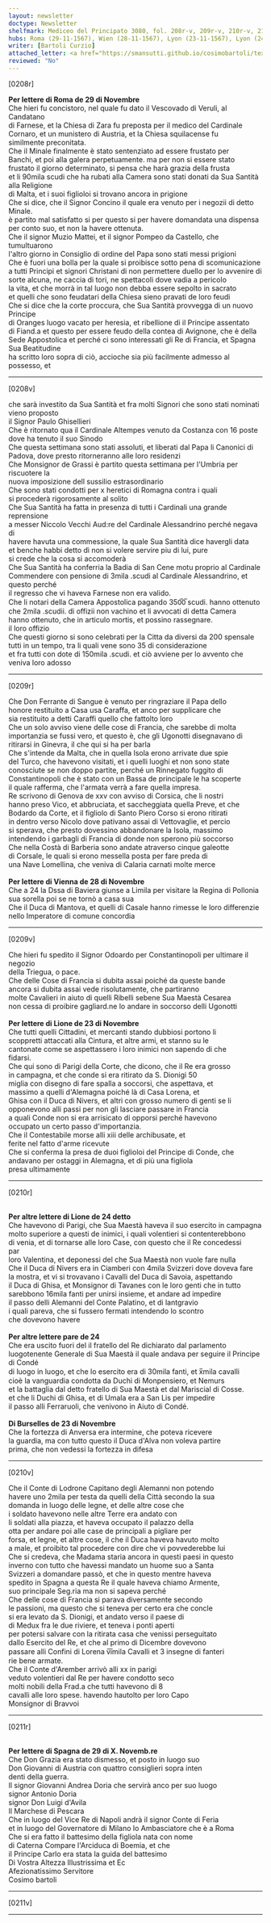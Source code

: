 ```yaml
---
layout: newsletter
doctype: Newsletter
shelfmark: Mediceo del Principato 3080, fol. 208r-v, 209r-v, 210r-v, 211r-v
hubs: Roma (29-11-1567), Wien (28-11-1567), Lyon (23-11-1567), Lyon (24-11-1567), Lyon (24-11-1567), Bruxelles (23-11-1567), Espana (29-11-1567)
writer: [Bartoli Curzio]
attached_letter: <a href="https://smansutti.github.io/cosimobartoli/texts/2978_122/">2978_122</a>
reviewed: "No"
---
```


[0208r]  
  
  
<strong>Per lettere di Roma de 29 di Novembre</strong>  
Che hieri fu concistoro, nel quale fu dato il Vescovado di Veruli, al Candatano  
di Farnese, et la Chiesa di Zara fu preposta per il medico del Cardinale  
Cornaro, et un munistero di Austria, et la Chiesa squilacense fu  
similmente preconitata.  
Che il Minale finalmente è stato sentenziato ad essere frustato per  
Banchi, et poi alla galera perpetuamente. ma per non si essere stato  
frustato il giorno determinato, si pensa che harà grazia della frusta  
et li 90mila scudi che ha rubati alla Camera sono stati donati da Sua Santità alla Religione  
di Malta, et i suoi figlioloi si trovano ancora in prigione  
Che si dice, che il Signor Concino il quale era venuto per i negozii di detto Minale.  
è partito mal satisfatto si per questo si per havere domandata una dispensa  
per conto suo, et non la havere ottenuta.  
Che il signor Muzio Mattei, et il signor Pompeo da Castello, che tumultuarono  
l'altro giorno in Consiglio di ordine del Papa sono stati messi prigioni  
Che è fuori una bolla per la quale si proibisce sotto pena di scomunicazione  
a tutti Principi et signori Christani di non permettere duello per lo avvenire di  
sorte alcuna, ne caccia di tori, ne spettacoli dove vadia a pericolo  
la vita, et che morrà in tal luogo non debba essere sepolto in sacrato  
et quelli che sono feudatari della Chiesa sieno pravati de loro feudi  
Che si dice che la corte proccura, che Sua Santità provvegga di un nuovo Principe  
di Oranges luogo vacato per heresia, et ribellione di il Principe assentato  
di Fiand.a et questo per essere feudo della contea di Avignone, che è della  
Sede Appostolica et perché ci sono interessati gli Re di Francia, et Spagna Sua Beatitudine  
ha scritto loro sopra di ciò, accioche sia più facilmente admesso al possesso, et  
  
---  

[0208v]  
  
  
che sarà investito da Sua Santità et fra molti Signori che sono stati nominati vieno proposto  
il Signor Paulo Ghisellieri  
Che è ritornato qua il Cardinale Altempes venuto da Costanza con 16 poste  
dove ha tenuto il suo Sinodo  
Che questa settimana sono stati assoluti, et liberati dal Papa li Canonici di  
Padova, dove presto ritorneranno alle loro residenzi  
Che Monsignor de Grassi è partito questa settimana per l'Umbria per riscuotere la  
nuova imposizione dell sussilio estrasordinario  
Che sono stati condotti per x heretici di Romagna contra i quali  
si procederà rigorosamente al solito  
Che Sua Santità ha fatta in presenza di tutti i Cardinali una grande reprensione  
a messer Niccolo Vecchi Aud:re del Cardinale Alessandrino perché negava di  
havere havuta una commessione, la quale Sua Santità dice havergli data  
et benche habbi detto dì non si volere servire piu di lui, pure  
si crede che la cosa si accomoderà  
Che Sua Santità ha conferria la Badia di San Cene motu proprio al Cardinale  
Commendere con pensione di 3mila .scudi al Cardinale Alessandrino, et questo perché  
il regresso che vi haveva Farnese non era valido.  
Che li notari della Camera Appostolica pagando 350̅0̅ scudi. hanno ottenuto  
che 2mila .scudii. di offizii non vachino et li avvocati di detta Camera  
hanno ottenuto, che in articulo mortis, et possino rassegnare.  
il loro offizio  
Che questi giorno si sono celebrati per la Citta da diversi da 200 spensale  
tutti in un tempo, tra li quali vene sono 35 di considerazione  
et fra tutti con dote di 150mila .scudi. et ciò avviene per lo avvento che  
veniva loro adosso  
  
---  

[0209r]  
  
  
Che Don Ferrante di Sangue è venuto per ringraziare il Papa dello  
honore restituito a Casa usa Caraffa, et anco per supplicare che  
sia restituito a detti Caraffi quello che fattolto loro  
Che un solo avviso viene delle cose di Francia, che sarebbe di molta  
importanzia se fussi vero, et questo è, che gli Ugonotti disegnavano di  
ritirarsi in Ginevra, il che qui si ha per barla  
Che s'intende da Malta, che in quella Isola erono arrivate due spie  
del Turco, che havevono visitati, et i quelli luoghi et non sono state  
conosciute se non doppo partite, perché un Rinnegato fuggito di  
Constantinopoli che è stato con un Bassa de principale le ha scoperte  
il quale rafferma, che l'armata verrà a fare quella impresa.  
Re scrivono di Genova de xxv con avviso di Corsica, che li nostri  
hanno preso Vico, et abbruciata, et saccheggiata quella Preve, et che  
Bodardo da Corte, et il figliolo di Santo Piero Corso si erono ritirati  
in dentro verso Nicolo dove pativano assai di Vettovaglie, et percio  
si sperava, che presto dovessino abbandonare la Isola, massimo  
intendendo i garbagli di Francia di donde non sperono più soccorso  
Che nella Costà di Barberia sono andate atraverso cinque galeotte  
di Corsale, le quali si erono messella posta per fare preda di  
una Nave Lomellina, che veniva di Calaria carnati molte merce  
<br/><strong>Per lettere di Vienna de 28 di Novembre</strong>  
Che a 24 la Dssa di Baviera giunse a Limila per visitare la Regina di Pollonia  
sua sorella poi se ne tornò a casa sua  
Che il Duca di Mantova, et quelli di Casale hanno rimesse le loro differenzie  
nello Imperatore di comune concordia  
  
---  

[0209v]  
  
  
Che hieri fu spedito il Signor Odoardo per Constantinopoli per ultimare il negozio  
della Triegua, o pace.  
Che delle Cose di Francia si dubita assai poiché da queste bande  
ancora si dubita assai vede risolutamente, che partiranno  
molte Cavalieri in aiuto di quelli Ribelli sebene Sua Maestà Cesarea  
non cessa di proibire gagliard.ne lo andare in soccorso delli Ugonotti  
<br/><strong>Per lettere di Lione de 23 di Novembre</strong>  
Che tutti quelli Cittadini, et mercanti stando dubbiosi portono li  
scoppretti attaccati alla Cintura, et altre armi, et stanno su le  
cantonate come se aspettassero i loro inimici non sapendo di che  
fidarsi.  
Che qui sono di Parigi della Corte, che dicono, che il Re era grosso  
in campagna, et che conde si era ritirato da S. Dionigi 50  
miglia con disegno di fare spalla a soccorsi, che aspettava, et  
massimo a quelli d'Alemagna poiché là di Casa Lorena, et  
Ghisa con il Duca di Nivers, et altri con grosso numero di genti se li  
opponevono alli passi per non gli lasciare passare in Francia  
a quali Conde non si era arrisicato di opporsi perché havevono  
occupato un certo passo d'importanzia.  
Che il Contestabile morse alli xiii delle archibusate, et  
ferite nel fatto d'arme ricevute  
Che si conferma la presa de duoi figlioloi del Principe di Conde, che  
andavano per ostaggi in Alemagna, et di più una figliola  
presa ultimamente  
  
---  

[0210r]  
  
  
<br/><strong>Per altre lettere di Lione de 24 detto</strong>  
Che havevono di Parigi, che Sua Maestà haveva il suo esercito in campagna  
molto superiore a questi de inimici, i quali volentieri si contenterebbono  
di venia, et di tornarse alle loro Case, con questo che il Re concedessi  
par  
loro Valentina, et deponessi del che Sua Maestà non vuole fare nulla  
Che il Duca di Nivers era in Ciamberi con 4mila Svizzeri dove doveva fare  
la mostra, et vi si trovavano i Cavalli del Duca di Savoia, aspettando  
il Duca di Ghisa, et Monsignor di Tavanes con le loro genti che in tutto  
sarebbono 16mila fanti per unirsi insieme, et andare ad impedire  
il passo delli Alemanni del Conte Palatino, et di lantgravio  
i quali pareva, che si fussero fermati intendendo lo scontro  
che dovevono havere  
<br/><strong>Per altre lettere pare de 24</strong>  
Che era uscito fuori del il fratello del Re dichiarato dal parlamento  
luogotenente Generale di Sua Maestà il quale andava per seguire il Principe di Condé  
di luogo in luogo, et che lo esercito era di 30mila fanti, et x̅mila cavalli  
cioè la vanguardia condotta da Duchi di Monpensiero, et Nemurs  
et la battaglia dal detto fratello di Sua Maestà et dal Mariscial di Cosse.  
et che li Duchi di Ghisa, et di Umala era a San Lis per impedire  
il passo alli Ferraruoli, che venivono in Aiuto di Condé.  
<br/><strong>Di Burselles de 23 di Novembre</strong>  
Che la fortezza di Anversa era intermine, che poteva ricevere  
la guardia, ma con tutto questo il Duca d'Alva non voleva partire  
prima, che non vedessi la fortezza in difesa  
  
---  

[0210v]  
  
  
Che il Conte di Lodrone Capitano degli Alemanni non potendo  
havere uno 2mila per testa da quelli della Città secondo la sua  
domanda in luogo delle legne, et delle altre cose che  
i soldato havevono nelle altre Terre era andato con  
li soldati alla piazza, et haveva occupato il palazzo della  
otta per andare poi alle case de principali a pigliare per  
forsa, et legne, et altre cose, il che il Duca haveva havuto molto  
a male, et proibito tal procedere con dire che vi povvederebbe lui  
Che si credeva, che Madama staria ancora in questi paesi in questo  
inverno con tutto che havessi mandato un huome suo a Santa  
Svizzeri a domandare passò, et che in questo mentre haveva  
spedito in Spagna a questa Re il quale haveva chiamo Armente,  
suo principale Seg.ria ma non si sapeva perché  
Che delle cose di Francia si parava diversamente secondo  
le passioni, ma questo che si teneva per certo era che concle  
si era levato da S. Dionigi, et andato verso il paese di  
di Medux fra le due riviere, et teneva i ponti aperti  
per potersi salvare con la ritirata casa che venissi perseguitato  
dallo Esercito del Re, et che al primo di Dicembre dovevono  
passare alli Confini di Lorena v̅i̅mila Cavalli et 3 insegne di fanteri  
rie bene armate.  
Che il Conte d'Arember arrivò alli xx in parigi  
veduto volentieri dal Re per havere condotto seco  
molti nobili della Frad.a che tutti havevono di 8  
cavalli alle loro spese. havendo hautolto per loro Capo  
Monsignor di Bravvoi  
  
---  

[0211r]  
  
  
<br/><strong>Per lettere di Spagna de 29 di X. Novemb.re</strong>  
Che Don Grazia era stato dismesso, et posto in luogo suo  
Don Giovanni di Austria con quattro consiglieri sopra inten  
denti della guerra.  
Il signor Giovanni Andrea Doria che servirà anco per suo luogo  
signor Antonio Doria  
signor Don Luigi d'Avila  
Il Marchese di Pescara  
Che in luogo del Vice Re di Napoli andrà il signor Conte di Feria  
et in luogo del Governatore di Milano lo Ambasciatore che è a Roma  
Che si era fatto il battesimo della figliola nata con nome  
di Caterna Compare l'Arciduca di Boemia, et che  
il Principe Carlo era stata la guida del battesimo  
Di Vostra Altezza Illustrissima et Ec  
Afezionatissimo Servitore  
Cosimo bartoli  
  
---  

[0211v]  
  
  
  
---  

